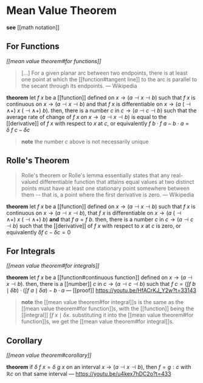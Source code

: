 # Mean Value Theorem

**see** [[math notation]]

## For Functions

_[[mean value theorem#for functions]]_

> [...] For a given planar arc between two endpoints, there is at least one point at which the [[function#tangent line]] to the arc is parallel to the secant through its endpoints. &mdash; Wikipedia

**theorem** let $f\ x$ be a [[function]] defined on $x \rightarrow (a \dashv x \dashv b)$ such that $f\ x$ is continuous on $x \rightarrow (a \dashv x \dashv b)$ and that $f\ x$ is differentiable on $x \rightarrow (a\ (\dashv \land +)\ x\ (\dashv \land +)\ b)$. then, there is a number $c$ in $c \rightarrow (a \dashv c \dashv b)$ such that the average rate of change of $f\ x$ on $x \rightarrow (a \dashv x \dashv b)$ is equal to the [[derivative]] of $f\ x$ with respect to $x$ at $c$, or equivalently $f\ b \cdot f\ a - b \cdot a = \delta\ f\ c - \delta c$

> **note** the number $c$ above is not necessarily unique

## Rolle's Theorem

> Rolle's theorem or Rolle's lemma essentially states that any real-valued differentiable function that attains equal values at two distinct points must have at least one stationary point somewhere between them -- that is, a point where the first derivative is zero. &mdash; Wikipedia

**theorem** let $f\ x$ be a [[function]] defined on $x \rightarrow (a \dashv x \dashv b)$ such that $f\ x$ is continuous on $x \rightarrow (a \dashv x \dashv b)$, that $f\ x$ is differentiable on $x \rightarrow (a\ (\dashv \land +)\  x\ (\dashv \land +)\ b)$ **and** that $f\ a = f\ b$. then, there is a number $c$ in $c \rightarrow (a \dashv c \dashv b)$ such that the [[derivative]] of $f\ x$ with respect to $x$ at $c$ is zero, or equivalently $\delta f\ c - \delta c = 0$

## For Integrals

_[[mean value theorem#for integrals]]_

**theorem** let $f\ x$ be a [[function#continuous function]] defined on $x \rightarrow (a \dashv x \dashv b)$. then, there is a [[number]] $c$ in $c \rightarrow (a \dashv c \dashv b)$ such that $f\ c = (\int f\ b \mid \delta b) \cdot (\int f\ a \mid \delta a) - b \cdot a$ &mdash; [[proof]] <https://youtu.be/HfACrKJ_Y2w?t=33143>

> **note** the [[mean value theorem#for integral]]s is the same as the [[mean value theorem#for function]]s, with the [[function]] being the [[integral]] $\int f\ x \mid \delta x$. substituting it into the [[mean value theorem#for function]]s, we get the [[mean value theorem#for integral]]s.

## Corollary

_[[mean value theorem#corollary]]_

**theorem** if $\delta\ f\ x = \delta\ g\ x$ on an interval $x \rightarrow (a \dashv x \dashv b)$, then $f = g : c$ with $\mathbb R c$ on that same interval &mdash; <https://youtu.be/u4kex7hDC2o?t=433>
